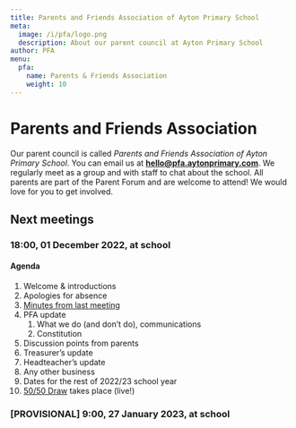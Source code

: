 ```yaml
---
title: Parents and Friends Association of Ayton Primary School
meta:
  image: /i/pfa/logo.png
  description: About our parent council at Ayton Primary School
author: PFA
menu:
  pfa:
    name: Parents & Friends Association
    weight: 10
---
```


# Parents and Friends Association

Our parent council is called *Parents and Friends Association of Ayton Primary School*. You can email us at **<hello@pfa.aytonprimary.com>**. We regularly meet as a group and with staff to chat about the school. All parents are part of the Parent Forum and are welcome to attend! We would love for you to get involved.

## Next meetings

### 18:00, 01 December 2022, at school

#### Agenda

1. Welcome & introductions
2. Apologies for absence
3. [Minutes from last meeting](/pfa/minutes/2022-10-26/)
4. PFA update
    1. What we do (and don’t do), communications
    2. Constitution
5. Discussion points from parents
6. Treasurer’s update
7. Headteacher’s update
8. Any other business
9. Dates for the rest of 2022/23 school year
10. [50/50 Draw](/pfa/5050) takes place (live!)

### [PROVISIONAL] 9:00, 27 January 2023, at school

